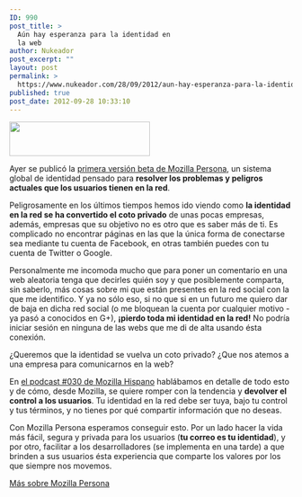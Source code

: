 ```yaml
---
ID: 990
post_title: >
  Aún hay esperanza para la identidad en
  la web
author: Nukeador
post_excerpt: ""
layout: post
permalink: >
  https://www.nukeador.com/28/09/2012/aun-hay-esperanza-para-la-identidad-en-la-web/
published: true
post_date: 2012-09-28 10:33:10
---
```

<a href="http://www.nukeador.com/wp-content/uploads/2012/09/persona-logo-wordmark.png"><img class="aligncenter size-full wp-image-991" title="persona-logo-wordmark" src="http://www.nukeador.com/wp-content/uploads/2012/09/persona-logo-wordmark.png" alt="" width="250" height="61" /></a>

Ayer se publicó la <a href="http://www.mozilla-hispano.org/mozilla-anuncia-su-primera-version-beta-de-mozilla-persona/">primera versión beta de Mozilla Persona</a>, un sistema global de identidad pensado para <strong>resolver los problemas y peligros actuales que los usuarios tienen en la red</strong>.

Peligrosamente en los últimos tiempos hemos ido viendo como <strong>la identidad en la red se ha convertido el coto privado</strong> de unas pocas empresas, además, empresas que su objetivo no es otro que es saber más de ti. Es complicado no encontrar páginas en las que la única forma de conectarse sea mediante tu cuenta de Facebook, en otras también puedes con tu cuenta de Twitter o Google.

Personalmente me incomoda mucho que para poner un comentario en una web aleatoria tenga que decirles quién soy y que posiblemente comparta, sin saberlo, más cosas sobre mi que están presentes en la red social con la que me identifico. Y ya no sólo eso, si no que si en un futuro me quiero dar de baja en dicha red social (o me bloquean la cuenta por cualquier motivo - ya pasó a conocidos en G+), <strong>¡pierdo toda mi identidad en la red!</strong> No podría iniciar sesión en ninguna de las webs que me di de alta usando ésta conexión.

¿Queremos que la identidad se vuelva un coto privado? ¿Que nos atemos a una empresa para comunicarnos en la web?

En <a href="http://www.mozilla-hispano.org/podcast-030/">el podcast #030 de Mozilla Hispano</a> hablábamos en detalle de todo esto y de cómo, desde Mozilla, se quiere romper con la tendencia y <strong>devolver el control a los usuarios</strong>. Tu identidad en la red debe ser tuya, bajo tu control y tus términos, y no tienes por qué compartir información que no deseas.

Con Mozilla Persona esperamos conseguir esto. Por un lado hacer la vida más fácil, segura y privada para los usuarios (<strong>tu correo es tu identidad</strong>), y por otro, facilitar a los desarrolladores (se implementa en una tarde) a que brinden a sus usuarios ésta experiencia que comparte los valores por los que siempre nos movemos.

<a href="https://login.persona.org/about">Más sobre Mozilla Persona</a>